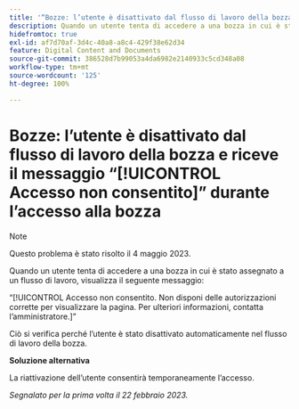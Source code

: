 ```yaml
---
title: '“Bozze: l’utente è disattivato dal flusso di lavoro della bozza e riceve il messaggio Accesso non consentito durante l’accesso alla bozza”'
description: Quando un utente tenta di accedere a una bozza in cui è stato assegnato a un flusso di lavoro, visualizza un messaggio di accesso non consentito.
hidefromtoc: true
exl-id: af7d70af-3d4c-40a8-a8c4-429f38e62d34
feature: Digital Content and Documents
source-git-commit: 386528d7b99053a4da6982e2140933c5cd348a08
workflow-type: tm+mt
source-wordcount: '125'
ht-degree: 100%

---
```


# Bozze: l’utente è disattivato dal flusso di lavoro della bozza e riceve il messaggio “[!UICONTROL Accesso non consentito]” durante l’accesso alla bozza

<!--This is on both the WF and WFP TOCs-->

>[!NOTE]
>
>Questo problema è stato risolto il 4 maggio 2023.

Quando un utente tenta di accedere a una bozza in cui è stato assegnato a un flusso di lavoro, visualizza il seguente messaggio:

“[!UICONTROL Accesso non consentito. Non disponi delle autorizzazioni corrette per visualizzare la pagina. Per ulteriori informazioni, contatta l’amministratore.]”

Ciò si verifica perché l’utente è stato disattivato automaticamente nel flusso di lavoro della bozza.

**Soluzione alternativa**

La riattivazione dell’utente consentirà temporaneamente l’accesso.

_Segnalato per la prima volta il 22 febbraio 2023._
